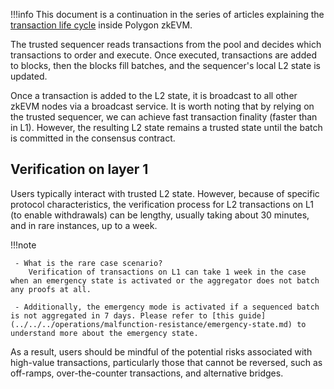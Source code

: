 
!!!info
    This document is a continuation in the series of articles explaining the [transaction life cycle](submit-transaction.md) inside Polygon zkEVM.

The trusted sequencer reads transactions from the pool and decides which transactions to order and execute. Once executed, transactions are added to blocks, then the blocks fill batches, and the sequencer's local L2 state is updated.

Once a transaction is added to the L2 state, it is broadcast to all other zkEVM nodes via a broadcast service. It is worth noting that by relying on the trusted sequencer, we can achieve fast transaction finality (faster than in L1). However, the resulting L2 state remains a trusted state until the batch is committed in the consensus contract.

## Verification on layer 1

Users typically interact with trusted L2 state. However, because of specific protocol characteristics, the verification process for L2 transactions on L1 (to enable withdrawals) can be lengthy, usually taking about 30 minutes, and in rare instances, up to a week.

!!!note

     - What is the rare case scenario?
        Verification of transactions on L1 can take 1 week in the case when an emergency state is activated or the aggregator does not batch any proofs at all.

     - Additionally, the emergency mode is activated if a sequenced batch is not aggregated in 7 days. Please refer to [this guide](../../../operations/malfunction-resistance/emergency-state.md) to understand more about the emergency state.

As a result, users should be mindful of the potential risks associated with high-value transactions, particularly those that cannot be reversed, such as off-ramps, over-the-counter transactions, and alternative bridges.
